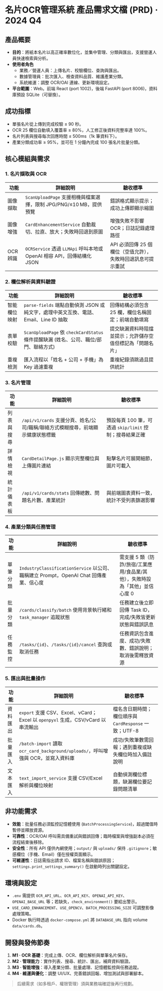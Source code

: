 # 名片OCR管理系統 產品需求文檔 (PRD) · 2024 Q4

## 產品概要
- **目的**：將紙本名片以高正確率數位化，並集中管理、分類與匯出，支援營運人員快速檢索與分析。
- **使用者角色**
  - 業務／營運人員：上傳名片、校驗欄位、查詢與匯出。
  - 數據管理員：批次匯入、檢查資料品質、維護產業分類。
  - 系統維運：調整 OCR/OAI 連線、更新環境設定。
- **平台範圍**：Web。前端 React (port 1002)，後端 FastAPI (port 8006)，資料庫預設 SQLite（可替換）。

## 成功指標
- 單張名片從上傳到完成校驗 ≤ 90 秒。
- OCR 25 欄位自動填入覆蓋率 ≥ 80%，人工修正後資料完整率達 100%。
- 名片列表與搜尋每次回應時間 ≤ 500ms（1k 筆資料下）。
- 產業分類成功率 ≥ 95%，並可在 1 分鐘內完成 100 張名片批量分類。

## 核心模組與需求

### 1. 名片擷取與 OCR
| 功能 | 詳細說明 | 驗收標準 |
| --- | --- | --- |
| 圖像擷取 | `ScanUploadPage` 支援相機與檔案選擇，限制 JPG/PNG/≤10 MB，提供預覽 | 錯誤格式顯示提示；成功上傳即顯示縮圖 |
| 圖像增強 | `CardEnhancementService` 自動裁切、拉直、放大；失敗時回退到原圖 | 增強失敗不影響 OCR；日誌記錄處理路徑 |
| OCR 辨識 | `OCRService` 透過 `LLMApi` 呼叫本地或 OpenAI 相容 API，回傳結構化 JSON | API 必須回傳 25 個欄位（空值允許），失敗時回退訊息可提示重試 |

### 2. 欄位解析與資料驗證
| 功能 | 詳細說明 | 驗收標準 |
| --- | --- | --- |
| 智能欄位映射 | `parse-fields` 端點自動偵測 JSON 或純文字，處理中英文互換、電話、Email、Line ID 抽取 | 回傳結構必須包含 25 欄，欄位名稱固定；前端自動填寫 |
| 表單校驗 | `ScanUploadPage` 依 `checkCardStatus` 條件提醒缺漏 (姓名、公司、職位/部門、聯絡方式) | 提交缺漏資料時阻擋並提示；允許儲存空值但標記為「問題名片」 |
| 重複檢測 | 匯入流程以「姓名 + 公司 + 手機」為 Key 過濾重複 | 重複紀錄須跳過且提供統計 |

### 3. 名片管理
| 功能 | 詳細說明 | 驗收標準 |
| --- | --- | --- |
| 列表與搜尋 | `/api/v1/cards` 支援分頁、姓名/公司/職稱/聯絡方式模糊搜尋，前端顯示健康狀態標籤 | 預設每頁 100 筆，可透過 `skip/limit` 控制；搜尋結果正確 |
| 詳情檢視 | `CardDetailPage.js` 顯示完整欄位與上傳圖片連結 | 點擊名片可展開細節，圖片可載入 |
| 統計儀表板 | `/api/v1/cards/stats` 回傳總數、問題名片數、產業統計 | 與前端圖表資料一致，統計不受列表篩選影響 |

### 4. 產業分類與任務管理
| 功能 | 詳細說明 | 驗收標準 |
| --- | --- | --- |
| 單筆分類 | `IndustryClassificationService` 以公司、職稱建立 Prompt，OpenAI Chat 回傳產業、信心度 | 需支援 5 類（防詐/旅宿/工業應用/食品業/其他），失敗時設為「其他」並信心度 0 |
| 批量分類 | `/cards/classify/batch` 使用背景執行緒和 `task_manager` 追蹤狀態 | 任務建立後立即回傳 Task ID，完成/失敗皆更新狀態與錯誤訊息 |
| 任務監控 | `/tasks/{id}`、`/tasks/{id}/cancel` 查詢或取消任務 | 任務資訊包含進度、成功/失敗數、錯誤說明；取消後需釋放資源 |

### 5. 匯出與批量操作
| 功能 | 詳細說明 | 驗收標準 |
| --- | --- | --- |
| 資料匯出 | `export` 支援 CSV、Excel、vCard；Excel 以 `openpyxl` 生成，CSV/vCard 以串流輸出 | 檔名含日期時間；欄位順序與 `CardResponse` 一致；UTF-8 |
| 批量匯入 | `/batch-import` 讀取 `ocr_card_background/uploads/`，呼叫增強與 OCR，並寫入資料庫 | 成功/失敗筆數需回報；遇到重複或缺失欄位時加入備註說明 |
| 文本匯入 | `text_import_service` 支援 CSV/Excel 解析與欄位映射 | 自動偵測欄位標題，缺漏欄位要記錄問題清單 |

## 非功能需求
- **效能**：批量任務必須監控記憶體使用 (`BatchProcessingService`)，超過閾值時暫停並釋放資源。
- **可靠性**：OCR/OAI 呼叫需具備重試與錯誤回傳；臨時檔案與增強副本必須在流程結束後移除。
- **安全性**：所有 API 僅供內網使用；`output/` 與 `uploads/` 保持 `.gitignore`；敏感欄位（手機、Email）僅在授權頁面顯示。
- **可維運性**：日誌需指出請求 ID、檔案名稱與錯誤原因；`settings.print_settings_summary()` 在啟動時列出關鍵設定。

## 環境與設定
- `.env` 需提供 `OCR_API_URL`、`OCR_API_KEY`、`OPENAI_API_KEY`、`OPENAI_BASE_URL` 等；若缺失，`check_environment()` 要給出警示。
- `USE_CARD_ENHANCEMENT`、`USE_OPENCV`、`BATCH_PROCESSING_SIZE` 可調整影像處理策略。
- Docker 執行時透過 `docker-compose.yml` 將 `DATABASE_URL` 指向 volume `data/cards.db`。

## 開發與發佈節奏
1. **M1 · OCR 基礎**：完成上傳、OCR、欄位解析與單筆名片保存。
2. **M2 · 管理能力**：實作列表、搜尋、統計、匯出，補齊資料驗證。
3. **M3 · 智能增強**：導入產業分類、批量處理、記憶體監控與任務追蹤。
4. **M4 · 維運與優化**：調整 UI/UX、完善錯誤回報、增加測試與部署腳本。

> 后續需求（如多租戶、權限管理）須與業務端確認後再行規劃。
